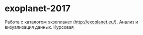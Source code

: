 # exoplanet-2017
Работа с каталогом экзопланет (http://exoplanet.eu/). Анализ и визуализация данных. Курсовая
